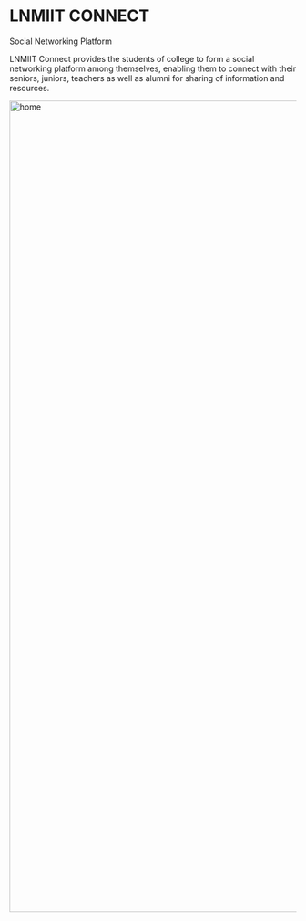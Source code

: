 # LNMIIT CONNECT
 Social Networking Platform
 
LNMIIT Connect provides the students of college to form
a social networking platform among themselves, enabling
them to connect with their seniors, juniors, teachers as
well as alumni for sharing of information and resources.

<img width="1422" alt="home" src="https://user-images.githubusercontent.com/37254231/88322336-34757200-cd3e-11ea-81ce-6b8f870bb1df.png">
